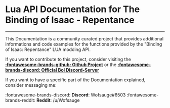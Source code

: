 # Lua API Documentation for The Binding of Isaac - Repentance
___

This Documentation is a community curated project that provides additional informations and code examples for the functions provided by the "Binding of Isaac: Repentance" LUA modding API.

If you want to contribute to this project, consider visiting the **[:fontawesome-brands-github: Github Project](https://github.com/wofsauge/IsaacDocs)** or the **[:fontawesome-brands-discord: Official BoI Discord-Server](https://discord.gg/qKdHue2)**


If you want to have a specific part of the Documentation explained, consider messaging me:

:fontawesome-brands-discord: **Discord**: Wofsauge#6503
:fontawesome-brands-reddit: **Reddit**: /u/Wofsauge